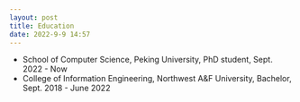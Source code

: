 ```yaml
---
layout: post
title: Education
date: 2022-9-9 14:57
---
```

+ School of Computer Science, Peking University, PhD student, Sept. 2022 - Now 
+ College of Information Engineering, Northwest A&F University, Bachelor, Sept. 2018 - June 2022
